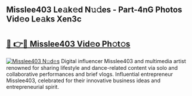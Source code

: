 ## Misslee403 Le𝚊k𝚎d N𝚞𝚍es - Part-4nG Photos Vid𝚎o Le𝚊ks Xen3c

# <h2><a href="http://fbeuf8.evod.top/?m=Misslee403">🔗 👉🔴 Misslee403 Vid𝚎o Ph𝚘t𝚘s</a></h2>

[![Misslee403 N𝚞d𝚎s](https://i.imgur.com/8V9OHl7.gif)](http://fbeuf8.evod.top/?m=Misslee403)
Digital influencer Misslee403 and multimedia artist renowned for sharing lifestyle and dance-related content via solo and collaborative performances and brief vlogs. Influential entrepreneur Misslee403, celebrated for their innovative business ideas and entrepreneurial spirit. 

